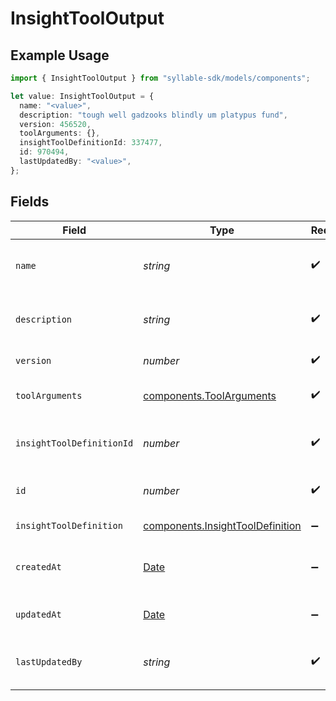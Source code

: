 # InsightToolOutput

## Example Usage

```typescript
import { InsightToolOutput } from "syllable-sdk/models/components";

let value: InsightToolOutput = {
  name: "<value>",
  description: "tough well gadzooks blindly um platypus fund",
  version: 456520,
  toolArguments: {},
  insightToolDefinitionId: 337477,
  id: 970494,
  lastUpdatedBy: "<value>",
};
```

## Fields

| Field                                                                                         | Type                                                                                          | Required                                                                                      | Description                                                                                   |
| --------------------------------------------------------------------------------------------- | --------------------------------------------------------------------------------------------- | --------------------------------------------------------------------------------------------- | --------------------------------------------------------------------------------------------- |
| `name`                                                                                        | *string*                                                                                      | :heavy_check_mark:                                                                            | Human readable name of Insight Tool                                                           |
| `description`                                                                                 | *string*                                                                                      | :heavy_check_mark:                                                                            | Text description of Insight Tool                                                              |
| `version`                                                                                     | *number*                                                                                      | :heavy_check_mark:                                                                            | Version of Insight Tool                                                                       |
| `toolArguments`                                                                               | [components.ToolArguments](../../models/components/toolarguments.md)                          | :heavy_check_mark:                                                                            | Arguments for Insight Tool                                                                    |
| `insightToolDefinitionId`                                                                     | *number*                                                                                      | :heavy_check_mark:                                                                            | Unique ID for Insight Tool Definition                                                         |
| `id`                                                                                          | *number*                                                                                      | :heavy_check_mark:                                                                            | Unique ID for Insight Tool                                                                    |
| `insightToolDefinition`                                                                       | [components.InsightToolDefinition](../../models/components/insighttooldefinition.md)          | :heavy_minus_sign:                                                                            | Insight Tool Definition                                                                       |
| `createdAt`                                                                                   | [Date](https://developer.mozilla.org/en-US/docs/Web/JavaScript/Reference/Global_Objects/Date) | :heavy_minus_sign:                                                                            | Timestamp of Insight Tool creation                                                            |
| `updatedAt`                                                                                   | [Date](https://developer.mozilla.org/en-US/docs/Web/JavaScript/Reference/Global_Objects/Date) | :heavy_minus_sign:                                                                            | Timestamp of Insight Tool update                                                              |
| `lastUpdatedBy`                                                                               | *string*                                                                                      | :heavy_check_mark:                                                                            | User who last updated Insight Tool                                                            |